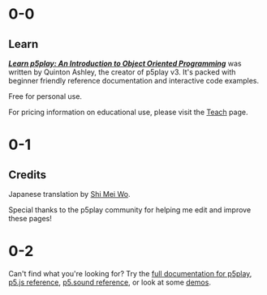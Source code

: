 # 0-0

## Learn

[**_Learn p5play: An Introduction to Object Oriented Programming_**](.) was written by Quinton Ashley, the creator of p5play v3. It's packed with beginner friendly reference documentation and interactive code examples.

Free for personal use.

For pricing information on educational use, please visit the [Teach](../teach) page.

# 0-1

## Credits

Japanese translation by [Shi Mei Wo](https://github.com/ShiMeiWo).

Special thanks to the p5play community for helping me edit and improve these pages!

# 0-2

Can't find what you're looking for? Try the [full documentation for p5play](/docs/Sprite.html), [p5.js reference](https://p5js.org/reference/), [p5.sound reference](https://p5js.org/reference/libraries/p5.sound), or look at some [demos](https://openprocessing.org/user/350295?o=35&view=sketches).
